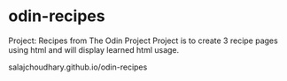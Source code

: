 # odin-recipes
Project: Recipes from The Odin Project
Project is to create 3 recipe pages using html and will display learned html usage.

salajchoudhary.github.io/odin-recipes
